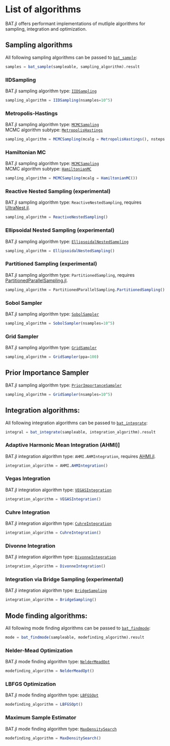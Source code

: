 # List of algorithms 

BAT.jl offers performant implementations of mutliple algorithms for sampling, integration and optimization.

## Sampling algorithms

All following sampling algorithms can be passed to [`bat_sample`](@ref):
```julia
samples = bat_sample(sampleable, sampling_algorithm).result
```

### IIDSampling
BAT.jl sampling algorithm type: [`IIDSampling`](@ref)
```julia
sampling_algorithm = IIDSampling(nsamples=10^5)
```


### Metropolis-Hastings
BAT.jl sampling algorithm type: [`MCMCSampling`](@ref)  
MCMC algorithm subtype: [`MetropolisHastings`](@ref)
```julia
sampling_algorithm = MCMCSampling(mcalg = MetropolisHastings(), nsteps = 10^6, nchains = 4)
```



### Hamiltonian MC
BAT.jl sampling algorithm type: [`MCMCSampling`](@ref)  
MCMC algorithm subtype: [`HamiltonianMC`](@ref)
```julia
sampling_algorithm = MCMCSampling(mcalg = HamiltonianMC())
```

### Reactive Nested Sampling (experimental)
BAT.jl sampling algorithm type: `ReactiveNestedSampling`, requires [UltraNest.jl](https://github.com/bat/UltraNest.jl).
```julia
sampling_algorithm = ReactiveNestedSampling()
```

### Ellipsoidal Nested Sampling (experimental)
BAT.jl sampling algorithm type: [`EllipsoidalNestedSampling`](@ref)
```julia
sampling_algorithm = EllipsoidalNestedSampling()
```

### Partitioned Sampling (experimental)
BAT.jl sampling algorithm type: `PartitionedSampling`, requires [PartitionedParallelSampling.jl](https://github.com/bat/PartitionedParallelSampling.jl).
```julia
sampling_algorithm = PartitionedParallelSampling.PartitionedSampling()
```


### Sobol Sampler
BAT.jl sampling algorithm type: [`SobolSampler`](@ref)
```julia
sampling_algorithm = SobolSampler(nsamples=10^5)
```


### Grid Sampler
BAT.jl sampling algorithm type: [`GridSampler`](@ref)
```julia
sampling_algorithm = GridSampler(ppa=100)
```


## Prior Importance Sampler
BAT.jl sampling algorithm type: [`PriorImportanceSampler`](@ref)
```julia
sampling_algorithm = GridSampler(nsamples=10^5)
```


## Integration algorithms:
All following integration algorithms can be passed to [`bat_integrate`](@ref):
```julia
integral = bat_integrate(sampleable, integration_algorithm).result
```

### Adaptive Harmonic Mean Integration (AHMI)]
BAT.jl integration algorithm type: `AHMI.AHMIntegration`, requires [AHMI.jl](https://github.com/bat/AHMI.jl).
```julia
integration_algorithm = AHMI.AHMIntegration()
```

### Vegas Integration
BAT.jl integration algorithm type: [`VEGASIntegration`](@ref) 
```julia
integration_algorithm = VEGASIntegration()
```

### Cuhre Integration
BAT.jl integration algorithm type: [`CuhreIntegration`](@ref) 
```julia
integration_algorithm = CuhreIntegration()
```

### Divonne Integration
BAT.jl integration algorithm type: [`DivonneIntegration`](@ref) 
```julia
integration_algorithm = DivonneIntegration()
```

### Integration via Bridge Sampling (experimental)
BAT.jl integration algorithm type: [`BridgeSampling`](@ref) 
```julia
integration_algorithm = BridgeSampling()
```


## Mode finding algorithms:
All following mode finding algorithms can be passed to [`bat_findmode`](@ref):
```julia
mode = bat_findmode(sampleable, modefinding_algorithm).result
```

### Nelder-Mead Optimization
BAT.jl mode finding algorithm type: [`NelderMeadOpt`](@ref) 
```julia
modefinding_algorithm = NelderMeadOpt()
```

### LBFGS Optimization
BAT.jl mode finding algorithm type: [`LBFGSOpt`](@ref) 
```julia
modefinding_algorithm = LBFGSOpt()
```

### Maximum Sample Estimator
BAT.jl mode finding algorithm type: [`MaxDensitySearch`](@ref) 
```julia
modefinding_algorithm = MaxDensitySearch()
```

